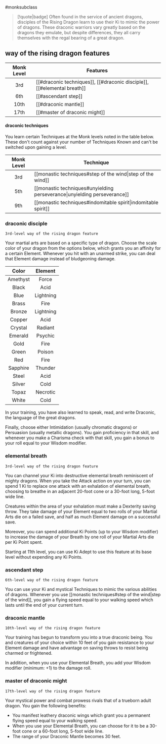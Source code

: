 #monksubclass

> [!quote|badge] 
> Often found in the service of ancient dragons, disciples of the Rising Dragon learn to use their Ki to mimic the power of dragons. These draconic warriors vary greatly based on the dragons they emulate, but despite differences, they all carry themselves with the regal bearing of a great dragon.
## way of the rising dragon features
| **Monk Level** | **Features**                                                            |
| :------------: | ----------------------------------------------------------------------- |
|      3rd       | [[#draconic techniques]], [[#draconic disciple]], [[#elemental breath]] |
|      6th       | [[#ascendant step]]                                                     |
|      10th      | [[#draconic mantle]]                                                    |
|      17th      | [[#master of draconic might]]                                           |

#### draconic techniques
You learn certain Techniques at the Monk levels noted in the table below. These don't count against your number of Techniques Known and can't be switched upon gaining a level.

| **Monk Level** | **Technique**                                                            |
| :------------: | ------------------------------------------------------------------------ |
|      3rd       | [[monastic techniques#step of the wind\|step of the wind]]               |
|      5th       | [[monastic techniques#unyielding perseverance\|unyielding perseverance]] |
|      9th       | [[monastic techniques#indomitable spirit\|indomitable spirit]]           |

### draconic disciple
`3rd-level way of the rising dragon feature`

Your martial arts are based on a specific type of dragon. Choose the scale color of your dragon from the options below, which grants you an affinity for a certain Element. Whenever you hit with an unarmed strike, you can deal that Element damage instead of bludgeoning damage.

| **Color** | **Element** |
| :-------: | :---------: |
| Amethyst  |    Force    |
|   Black   |    Acid     |
|   Blue    |  Lightning  |
|   Brass   |    Fire     |
|  Bronze   |  Lightning  |
|  Copper   |    Acid     |
|  Crystal  |   Radiant   |
|  Emerald  |   Psychic   |
|   Gold    |    Fire     |
|   Green   |   Poison    |
|    Red    |    Fire     |
| Sapphire  |   Thunder   |
|   Steel   |    Acid     |
|  Silver   |    Cold     |
|   Topaz   |  Necrotic   |
|   White   |    Cold     |
In your training, you have also learned to speak, read, and write Draconic, the language of the great dragons.

Finally, choose either Intimidation (usually chromatic dragons) or Persuasion (usually metallic dragons). You gain proficiency in that skill, and whenever you make a Charisma check with that skill, you gain a bonus to your roll equal to your Wisdom modifier.
### elemental breath
`3rd-level way of the rising dragon feature`

You can channel your Ki into destructive elemental breath reminiscent of mighty dragons. When you take the Attack action on your turn, you can spend 1 Ki to replace one attack with an exhalation of elemental breath, choosing to breathe in an adjacent 20-foot cone or a 30-foot long, 5-foot wide line.

Creatures within the area of your exhalation must make a Dexterity saving throw. They take damage of your Element equal to two rolls of your Martial Arts die on a failed save, and half as much Element damage on a successful save.

Moreover, you can spend additional Ki Points (up to your Wisdom modifier) to increase the damage of your Breath by one roll of your Martial Arts die per Ki Point spent.

Starting at 11th level, you can use Ki Adept to use this feature at its base level without expending any Ki Points.
### ascendant step
`6th-level way of the rising dragon feature`

You can use your Ki and mystical Techniques to mimic the various abilities of dragons. Whenever you use [[monastic techniques#step of the wind|step of the wind]], you gain a flying speed equal to your walking speed which lasts until the end of your current turn.
### draconic mantle
`10th-level way of the rising dragon feature`

Your training has begun to transform you into a true draconic being. You and creatures of your choice within 10 feet of you gain resistance to your Element damage and have advantage on saving throws to resist being charmed or frightened.

In addition, when you use your Elemental Breath, you add your Wisdom modifier (minimum: +1) to the damage roll.
### master of draconic might
`17th-level way of the rising dragon feature`

Your mystical power and combat prowess rivals that of a trueborn adult dragon. You gain the following benefits:
- You manifest leathery draconic wings which grant you a permanent flying speed equal to your walking speed.
- When you use your Elemental Breath, you can choose for it to be a 30-foot cone or a 60-foot long, 5-foot wide line.
- The range of your Draconic Mantle becomes 30 feet.
